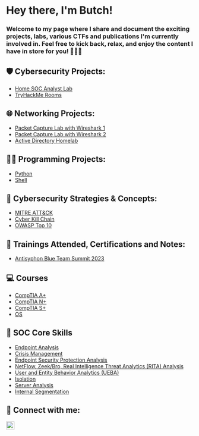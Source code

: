 <h1>Hey there, I'm Butch!</h1>

<h3>Welcome to my page where I share and document the exciting projects, labs, various CTFs and publications I'm currently involved in. Feel free to kick back, relax, and enjoy the content I have in store for you! 🚀🚀🚀</h3>

<h2>🛡️ Cybersecurity Projects:</h2>

- [Home SOC Analyst Lab](_blank)
- [TryHackMe Rooms](https://github.com/ButchBytes-sec/TryHackMe)
 
<h2>🌐 Networking Projects:</h2>
 
- [Packet Capture Lab with Wireshark 1](https://github.com/ButchBytes-sec/ButchBytes-sec/blob/main/Networking/Wireshark/Wireshark%20Security%20Blue%20Team%20Activity%201.md)
- [Packet Capture Lab with Wireshark 2](https://github.com/ButchBytes-sec/ButchBytes-sec/blob/main/Networking/Wireshark/Wireshark%20Security%20Blue%20Team%20Activity%202.md)
- [Active Directory Homelab](_blank)

<h2>👨‍💻 Programming Projects:</h2>

- [Python](_blank)
- [Shell](_blank)

<h2>🧠 Cybersecurity Strategies & Concepts:</h2>

- [MITRE ATT&CK](_blank)
- [Cyber Kill Chain](_blank)
- [OWASP Top 10](_blank)

<h2>📒 Trainings Attended, Certifications and Notes:</h2>

- [Antisyphon Blue Team Summit 2023](https://github.com/ButchBytes-sec/ButchBytes-sec/commit/3b418cbf5111231d63d92d053f2848237b25e220?short_path=5f082de#diff-5f082dea1aacfcbec3901a9a8d4cb94540650b72473730b5c08257bba8391961)


<h2>💻 Courses</h2>

- [CompTIA A+](_blank)
- [CompTIA N+](_blank)
- [CompTIA S+](_blank)
- [OS](_blank)


<h2>🎯 SOC Core Skills</h2>

- [Endpoint Analysis](https://www.youtube.com/watch?v=Lhol4rZo_ts)
- [Crisis Management](https://www.youtube.com/watch?v=Lhol4rZo_ts)
- [Endpoint Security Protection Analysis](https://www.youtube.com/watch?v=Lhol4rZo_ts)
- [NetFlow, Zeek/Bro, Real Intelligence Threat Analytics (RITA) Analysis](https://www.youtube.com/watch?v=Lhol4rZo_ts)
- [User and Entity Behavior Analytics (UEBA)](https://www.youtube.com/watch?v=Lhol4rZo_ts)
- [Isolation](https://www.youtube.com/watch?v=Lhol4rZo_ts)
- [Server Analysis](https://www.youtube.com/watch?v=Lhol4rZo_ts)
- [Internal Segmentation](https://www.youtube.com/watch?v=Lhol4rZo_ts)

<h2> 🤳 Connect with me:</h2>


[<img align="left" alt="ButchManansala | LinkedIn" width="22px" src="https://cdn.jsdelivr.net/npm/simple-icons@v3/icons/linkedin.svg" />][linkedin]


[linkedin]:https://www.linkedin.com/in/butchbytes-sec/

<!--
**joshmadakor1/joshmadakor1** is a ✨ _special_ ✨ repository because its `README.md` (this file) appears on your GitHub profile.

Here are some ideas to get you started:

- 🔭 I’m currently working on ...
- 🌱 I’m currently learning ...
- 👯 I’m looking to collaborate on ...
- 🤔 I’m looking for help with ...
- 💬 Ask me about ...
- 📫 How to reach me: ...
- 😄 Pronouns: ...
- ⚡ Fun fact: ...
-->
